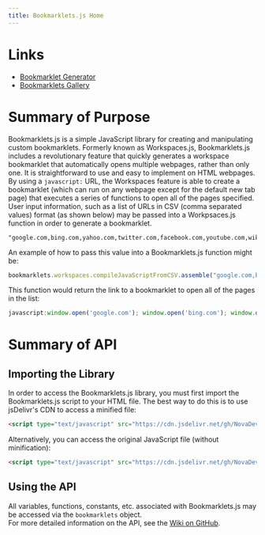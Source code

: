 ```yaml
---
title: Bookmarklets.js Home
---
```

# Links
- [Bookmarklet Generator](/Tools/BookmarkletGenerator)
- [Bookmarklets Gallery](/Tools/BookmarkletsGallery)
# Summary of Purpose
Bookmarklets.js is a simple JavaScript library for creating and manipulating custom bookmarklets. Formerly known as Workspaces.js, Bookmarklets.js includes a revolutionary feature that quickly generates a workspace bookmarklet that automatically opens multiple webpages, rather than only one. It is straightforward to use and easy to implement on HTML webpages.  
By using a `javascript:` URL, the Workspaces feature is able to create a bookmarklet (which can run on any webpage except for the default new tab page) that executes a series of functions to open all of the pages specified. User input information, such as a list of URLs in CSV (comma separated values) format (as shown below) may be passed into a Workpsaces.js function in order to generate a bookmarklet.
```text
"google.com,bing.com,yahoo.com,twitter.com,facebook.com,youtube.com,wikipedia.org"
```
An example of how to pass this value into a Bookmarklets.js function might be:
```javascript
bookmarklets.workspaces.compileJavaScriptFromCSV.assemble("google.com,bing.com,yahoo.com,twitter.com,facebook.com,youtube.com,wikipedia.org");
```
This function would return the link to a bookmarklet to open all of the pages in the list:
```javascript
javascript:window.open('google.com'); window.open('bing.com'); window.open('yahoo.com'); window.open('twitter.com'); window.open('facebook.com'); window.open('youtube.com'); window.open('wikipedia.org');
```
# Summary of API
## Importing the Library
In order to access the Bookmarklets.js library, you must first import the Bookmarklets.js script to your HTML file. The best way to do this is to use jsDelivr's CDN to access a minified file:
```html
<script type="text/javascript" src="https://cdn.jsdelivr.net/gh/NovaDevelopment/bookmarklets.js@[Insert Bookmakrlets.js Version Here]/Scripts/bookmarklets.min.js"></script>
```
Alternatively, you can access the original JavaScript file (without minification):
```html
<script type="text/javascript" src="https://cdn.jsdelivr.net/gh/NovaDevelopment/bookmarklets.js@[Insert Bookmakrlets.js Version Here]/Scripts/bookmarklets.js"></script>
```
## Using the API
All variables, functions, constants, etc. associated with Bookmarklets.js may be accessed via the `bookmarklets` object.  
For more detailed information on the API, see the [Wiki on GitHub](https://github.com/NovaDevelopment/bookmarklets.js/wiki).